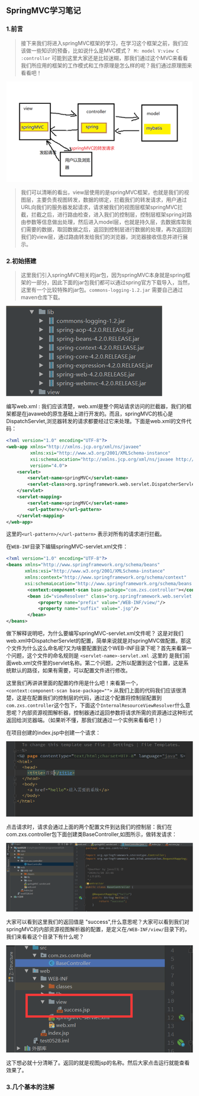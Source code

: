 ## SpringMVC学习笔记

### 1.前言



> 接下来我们将进入springMVC框架的学习，在学习这个框架之前，我们应该做一些知识的预备，比如说什么是MVC模式？``` M: model V:view C :controllor``` 可能到这里大家还是比较迷糊，那我们通过这个MVC来看看我们所应用的框架的工作模式和工作原理是怎么样的呢？我们通过原理图来看看吧！

<img src="one\image-20200528214029882.png" alt="image-20200528214029882" style="zoom:50%;" />

> 我们可以清晰的看出，view层使用的是springMVC框架，也就是我们的视图层，主要负责视图转发，数据的绑定，拦截我们的转发请求，用户通过URL向我们的服务器发起请求，请求被我们的视图层框架springMVC拦截，拦截之后，进行路由检查，进入我们的控制层，控制层框架spring对路由参数等信息做出处理，然后进入model层，也就是持久层，去数据库取我们需要的数据，取回数据之后，返回到控制层进行数据的处理，再次返回到我们的view层，通过路由转发给我们的浏览器，浏览器接收信息并进行展示。

###  2.初始搭建 

> 这里我们引入springMVC相关的jar包，因为springMVC本身就是spring框架的一部分，因此下面的jar包我们都可以通过spring官方下载导入，当然，这里有一个比较特殊的jar包。```commons-logging-1.2.jar``` 需要自己通过maven仓库下载。

![image-20200528225400494](one\image-20200528225400494.png)

编写web.xml : 我们应该清楚，web.xml是整个网站请求访问的拦截器，我们的框架都是在javaweb的原生基础上进行开发的。而且，springMVC的核心是DispatchServlet,浏览器转发的请求都要经过它来处理。下面是web.xml的文件代码：   

```xml
<?xml version="1.0" encoding="UTF-8"?>
<web-app xmlns="http://xmlns.jcp.org/xml/ns/javaee"
         xmlns:xsi="http://www.w3.org/2001/XMLSchema-instance"
         xsi:schemaLocation="http://xmlns.jcp.org/xml/ns/javaee http://xmlns.jcp.org/xml/ns/javaee/web-app_4_0.xsd"
         version="4.0">
    <servlet>
        <servlet-name>springMVC</servlet-name>
        <servlet-class>org.springframework.web.servlet.DispatcherServlet</servlet-class>
    </servlet>
    <servlet-mapping>
        <servlet-name>springMVC</servlet-name>
        <url-pattern>/</url-pattern>
    </servlet-mapping>
</web-app>
```

 这里的```<url-pattern>/</url-pattern>``` 表示对所有的请求进行拦截。

在```WEB-INF```目录下编辑springMVC-servlet.xml文件：

```xml
<?xml version="1.0" encoding="UTF-8"?>
<beans xmlns="http://www.springframework.org/schema/beans"
       xmlns:xsi="http://www.w3.org/2001/XMLSchema-instance"
       xmlns:context="http://www.springframework.org/schema/context"
       xsi:schemaLocation="http://www.springframework.org/schema/beans http://www.springframework.org/schema/beans/spring-beans.xsd http://www.springframework.org/schema/context http://www.springframework.org/schema/context/spring-context.xsd">
        <context:component-scan base-package="com.zxs.controller"></context:component-scan>
        <bean id="viewResolver" class="org.springframework.web.servlet.view.InternalResourceViewResolver">
            <property name="prefix" value="/WEB-INF/view/"/>
            <property name="suffix" value=".jsp"/>
        </bean>
</beans>
```

做下解释说明吧，为什么要编写springMVC-servlet.xml文件呢？ 这是对我们web.xml中DispatcherServlet的配置，简单来说就是对springMVC做配置。那这个文件为什么这么命名呢?又为啥要配置到这个WEB-INF目录下呢？首先来看第一个问题，这个文件的命名规则是 ```<servlet-name>-servlet.xml``` .这里的 <servlet-name>是我们前面web.xml文件里的servlet名称。第二个问题，之所以配置到这个位置，这是系统默认的路径，如果有需要，可以配置文件进行修改。

这里我们再讲讲里面的配置的作用是什么吧！来看第一个，``` <context:component-scan base-package="">``` 从我们上面的代码我们应该很清楚，这是在配置我们的控制层的代码，通过这个配置将控制层配置到```com.zxs.controller```这个包下，下面这个```InternalResourceViewResolver```什么意思呢？内部资源视图解析器，控制器通过返回参数将请求所需的资源通过这种形式返回给浏览器端。（如果听不懂，那我们就通过一个实例来看看吧！） 

在项目创建的index.jsp中创建一个请求：   

<img src="one\image-20200528233053815.png" alt="image-20200528233053815" style="zoom: 80%;" />

点击请求时，请求会通过上面的两个配置文件到达我们的控制层：我们在com.zxs.controller包下面创建类BaseController,如图所示，做转发请求：

<img src="one\image-20200528233419951.png" alt="image-20200528233419951" style="zoom: 50%;" />

大家可以看到这里我们的返回值是 "success",什么意思呢？大家可以看到我们对springMVC的内部资源视图解析器的配置，是定义在```/WEB-INF/view/```目录下的，我们来看看这个目录下有什么呢？

![image-20200528233949021](one\image-20200528233949021.png)

这下想必就十分清晰了。返回的就是视图jsp的名称。然后大家点击运行就能查看效果了。

### 3.几个基本的注解

